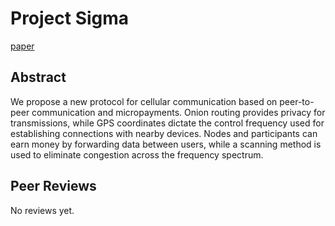 # Project Sigma

[paper](paper.pdf)

## Abstract

​We propose a new protocol for cellular communication based on peer-to-peer communication and micropayments. Onion routing provides privacy for transmissions, while GPS coordinates dictate the control frequency used for establishing connections with nearby devices. Nodes and participants can earn money by forwarding data between users, while a scanning method is used to eliminate congestion across the frequency spectrum.

## Peer Reviews

No reviews yet.